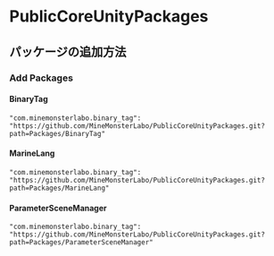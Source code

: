 # PublicCoreUnityPackages

## パッケージの追加方法

### Add Packages

#### BinaryTag
`"com.minemonsterlabo.binary_tag": "https://github.com/MineMonsterLabo/PublicCoreUnityPackages.git?path=Packages/BinaryTag"`

#### MarineLang
`"com.minemonsterlabo.binary_tag": "https://github.com/MineMonsterLabo/PublicCoreUnityPackages.git?path=Packages/MarineLang"`

#### ParameterSceneManager
`"com.minemonsterlabo.binary_tag": "https://github.com/MineMonsterLabo/PublicCoreUnityPackages.git?path=Packages/ParameterSceneManager"`
